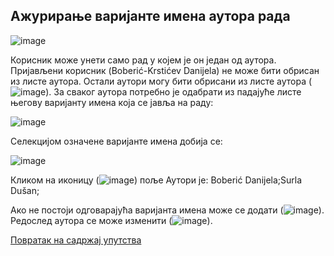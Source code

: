 ## Ажурирање варијанте имена аутора рада

![image](https://user-images.githubusercontent.com/29538544/150633029-c0fe722e-7c22-4b0f-971c-fdf056db782e.png)

Корисник може унети само рад у којем је он један од аутора. Пријављени корисник (Boberić-Krstićev Danijela) не може бити обрисан из листе аутора. Остали аутори могу бити обрисани из листе аутора (![image](https://user-images.githubusercontent.com/29538544/150633599-04045d33-fc29-47ff-94a6-d7c35c47a9a1.png)). 
За сваког аутора потребно је одабрати из падајуће листе његову варијанту имена која се јавља на раду:
 
 ![image](https://user-images.githubusercontent.com/29538544/150633048-5750c9b8-9209-4855-9e41-c747189ed887.png)
 
Селекцијом означене варијанте имена добија се:

![image](https://user-images.githubusercontent.com/29538544/150633490-31a4d3b4-1b52-4919-b0d6-6476a588a3c9.png)

Кликом на иконицу (![image](https://user-images.githubusercontent.com/29538544/150633524-00d924b3-73fe-4e62-87c5-1608abb6512b.png)) поље Аутори је: Boberić Danijela;Surla Dušan;

Ако не постоји одговарајућа варијанта имена може се додати (![image](https://user-images.githubusercontent.com/29538544/150633060-115a550a-8577-4fdd-a6d3-29602dc7d137.png)). Редослед аутора се може изменити (![image](https://user-images.githubusercontent.com/29538544/150633084-777a7236-ffe7-46d1-8ece-2b8e8262ff40.png)).

[Повратак на садржај упутства](../../uputstvo.md#садржај)
